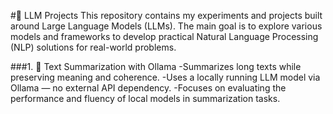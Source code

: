 #🧠 LLM Projects
This repository contains my experiments and projects built around Large Language Models (LLMs).
The main goal is to explore various models and frameworks to develop practical Natural Language Processing (NLP) solutions for real-world problems.

###1. 📝 Text Summarization with Ollama
  -Summarizes long texts while preserving meaning and coherence.
  -Uses a locally running LLM model via Ollama — no external API dependency.
  -Focuses on evaluating the performance and fluency of local models in summarization tasks.
